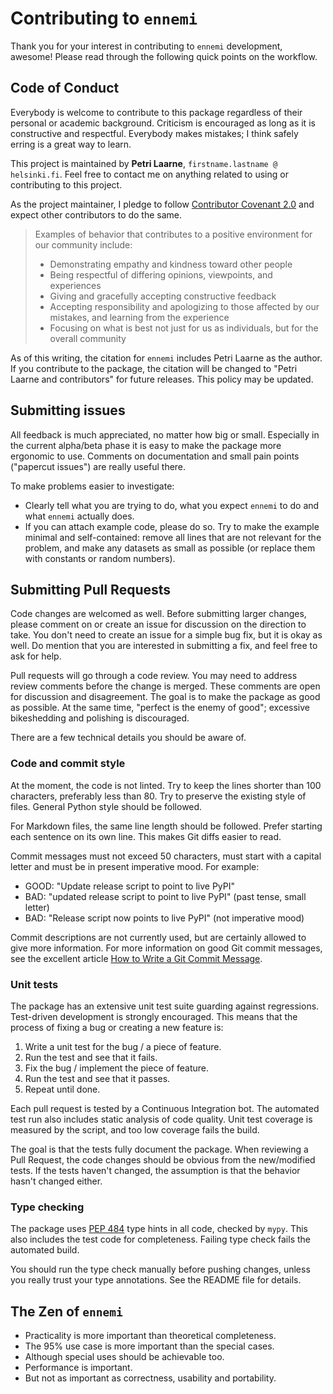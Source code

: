 # Contributing to `ennemi`

Thank you for your interest in contributing to `ennemi` development, awesome!
Please read through the following quick points on the workflow.


## Code of Conduct
Everybody is welcome to contribute to this package
regardless of their personal or academic background.
Criticism is encouraged as long as it is constructive and respectful.
Everybody makes mistakes; I think safely erring is a great way to learn.

This project is maintained by **Petri Laarne**, `firstname.lastname @ helsinki.fi`.
Feel free to contact me on anything related to using or contributing to this project.

As the project maintainer, I pledge to follow
[Contributor Covenant 2.0](https://www.contributor-covenant.org/version/2/0/code_of_conduct/)
and expect other contributors to do the same.

> Examples of behavior that contributes to a positive environment for our community include:
> 
> - Demonstrating empathy and kindness toward other people
> - Being respectful of differing opinions, viewpoints, and experiences
> - Giving and gracefully accepting constructive feedback
> - Accepting responsibility and apologizing to those affected by our mistakes, and learning from the experience
> - Focusing on what is best not just for us as individuals, but for the overall community

As of this writing, the citation for `ennemi` includes Petri Laarne as the author.
If you contribute to the package, the citation will be changed to
"Petri Laarne and contributors" for future releases.
This policy may be updated.


## Submitting issues
All feedback is much appreciated, no matter how big or small.
Especially in the current alpha/beta phase it is easy to make the package more ergonomic to use.
Comments on documentation and small pain points ("papercut issues") are really useful there.

To make problems easier to investigate:

- Clearly tell what you are trying to do, what you expect `ennemi` to do and what `ennemi` actually does.
- If you can attach example code, please do so.
  Try to make the example minimal and self-contained: remove all lines that are not
  relevant for the problem, and make any datasets as small as possible
  (or replace them with constants or random numbers).


## Submitting Pull Requests
Code changes are welcomed as well.
Before submitting larger changes, please comment on or create an issue
for discussion on the direction to take.
You don't need to create an issue for a simple bug fix,
but it is okay as well.
Do mention that you are interested in submitting a fix,
and feel free to ask for help.

Pull requests will go through a code review.
You may need to address review comments before the change is merged.
These comments are open for discussion and disagreement.
The goal is to make the package as good as possible.
At the same time, "perfect is the enemy of good"; excessive bikeshedding
and polishing is discouraged.

There are a few technical details you should be aware of.

### Code and commit style
At the moment, the code is not linted.
Try to keep the lines shorter than 100 characters,
preferably less than 80.
Try to preserve the existing style of files.
General Python style should be followed.

For Markdown files, the same line length should be followed.
Prefer starting each sentence on its own line.
This makes Git diffs easier to read.

Commit messages must not exceed 50 characters, must start with a capital letter
and must be in present imperative mood.
For example:

- GOOD: "Update release script to point to live PyPI"
- BAD: "updated release script to point to live PyPI" (past tense, small letter)
- BAD: "Release script now points to live PyPI" (not imperative mood)

Commit descriptions are not currently used, but are certainly allowed
to give more information.
For more information on good Git commit messages, see the excellent article
[How to Write a Git Commit Message](https://chris.beams.io/posts/git-commit/).


### Unit tests
The package has an extensive unit test suite guarding against regressions.
Test-driven development is strongly encouraged.
This means that the process of fixing a bug or creating a new feature is:

1. Write a unit test for the bug / a piece of feature.
2. Run the test and see that it fails.
3. Fix the bug / implement the piece of feature.
4. Run the test and see that it passes.
5. Repeat until done.

Each pull request is tested by a Continuous Integration bot.
The automated test run also includes static analysis of code quality.
Unit test coverage is measured by the script,
and too low coverage fails the build.

The goal is that the tests fully document the package.
When reviewing a Pull Request, the code changes should be obvious from the new/modified tests.
If the tests haven't changed, the assumption is that the behavior hasn't changed either.


### Type checking
The package uses [PEP 484](https://www.python.org/dev/peps/pep-0484/)
type hints in all code, checked by `mypy`.
This also includes the test code for completeness.
Failing type check fails the automated build.

You should run the type check manually before pushing changes,
unless you really trust your type annotations.
See the README file for details.



## The Zen of `ennemi`
- Practicality is more important than theoretical completeness.
- The 95% use case is more important than the special cases.
- Although special uses should be achievable too.
- Performance is important.
- But not as important as correctness, usability and portability.
